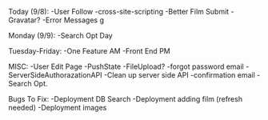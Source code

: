 Today (9/8):
  -User Follow
  -cross-site-scripting
  -Better Film Submit
  -Gravatar?
  -Error Messages
 g

Monday (9/9): 
  -Search Opt Day

Tuesday-Friday:
  -One Feature AM
  -Front End PM

MISC:
  -User Edit Page
  -PushState
  -FileUpload?
  -forgot password email
  -ServerSideAuthorazationAPI
  -Clean up server side API
  -confirmation email
  -Search Opt.

Bugs To Fix:
  -Deployment DB Search
  -Deployment adding film (refresh needed)
  -Deployment images

